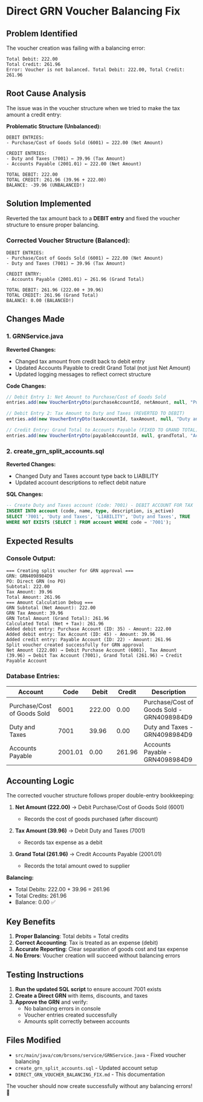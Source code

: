 # Direct GRN Voucher Balancing Fix

## Problem Identified
The voucher creation was failing with a balancing error:
```
Total Debit: 222.00
Total Credit: 261.96
Error: Voucher is not balanced. Total Debit: 222.00, Total Credit: 261.96
```

## Root Cause Analysis
The issue was in the voucher structure when we tried to make the tax amount a credit entry:

**Problematic Structure (Unbalanced):**
```
DEBIT ENTRIES:
- Purchase/Cost of Goods Sold (6001) ← 222.00 (Net Amount)

CREDIT ENTRIES:
- Duty and Taxes (7001) ← 39.96 (Tax Amount) 
- Accounts Payable (2001.01) ← 222.00 (Net Amount)

TOTAL DEBIT: 222.00
TOTAL CREDIT: 261.96 (39.96 + 222.00)
BALANCE: -39.96 (UNBALANCED!)
```

## Solution Implemented
Reverted the tax amount back to a **DEBIT entry** and fixed the voucher structure to ensure proper balancing.

### **Corrected Voucher Structure (Balanced):**
```
DEBIT ENTRIES:
- Purchase/Cost of Goods Sold (6001) ← 222.00 (Net Amount)
- Duty and Taxes (7001) ← 39.96 (Tax Amount)

CREDIT ENTRY:
- Accounts Payable (2001.01) ← 261.96 (Grand Total)

TOTAL DEBIT: 261.96 (222.00 + 39.96)
TOTAL CREDIT: 261.96 (Grand Total)
BALANCE: 0.00 (BALANCED!)
```

## Changes Made

### 1. GRNService.java
**Reverted Changes:**
- Changed tax amount from credit back to debit entry
- Updated Accounts Payable to credit Grand Total (not just Net Amount)
- Updated logging messages to reflect correct structure

**Code Changes:**
```java
// Debit Entry 1: Net Amount to Purchase/Cost of Goods Sold
entries.add(new VoucherEntryDto(purchaseAccountId, netAmount, null, "Purchase/Cost of Goods Sold - " + grn.getGrnNumber()));

// Debit Entry 2: Tax Amount to Duty and Taxes (REVERTED TO DEBIT)
entries.add(new VoucherEntryDto(taxAccountId, taxAmount, null, "Duty and Taxes - " + grn.getGrnNumber()));

// Credit Entry: Grand Total to Accounts Payable (FIXED TO GRAND TOTAL)
entries.add(new VoucherEntryDto(payableAccountId, null, grandTotal, "Accounts Payable - " + grn.getGrnNumber()));
```

### 2. create_grn_split_accounts.sql
**Reverted Changes:**
- Changed Duty and Taxes account type back to LIABILITY
- Updated account descriptions to reflect debit nature

**SQL Changes:**
```sql
-- Create Duty and Taxes account (Code: 7001) - DEBIT ACCOUNT FOR TAX
INSERT INTO account (code, name, type, description, is_active) 
SELECT '7001', 'Duty and Taxes', 'LIABILITY', 'Duty and Taxes', TRUE
WHERE NOT EXISTS (SELECT 1 FROM account WHERE code = '7001');
```

## Expected Results

### Console Output:
```
=== Creating split voucher for GRN approval ===
GRN: GRN4098984D9
PO: Direct GRN (no PO)
Subtotal: 222.00
Tax Amount: 39.96
Total Amount: 261.96
=== Amount Calculation Debug ===
GRN Subtotal (Net Amount): 222.00
GRN Tax Amount: 39.96
GRN Total Amount (Grand Total): 261.96
Calculated Total (Net + Tax): 261.96
Added debit entry: Purchase Account (ID: 35) - Amount: 222.00
Added debit entry: Tax Account (ID: 45) - Amount: 39.96
Added credit entry: Payable Account (ID: 22) - Amount: 261.96
Split voucher created successfully for GRN approval
Net Amount (222.00) → Debit Purchase Account (6001), Tax Amount (39.96) → Debit Tax Account (7001), Grand Total (261.96) → Credit Payable Account
```

### Database Entries:
| Account | Code  | Debit  | Credit | Description |
|---------|-------|--------|--------|-------------|
| Purchase/Cost of Goods Sold | 6001 | 222.00 | 0.00 | Purchase/Cost of Goods Sold - GRN4098984D9 |
| Duty and Taxes | 7001 | 39.96 | 0.00 | Duty and Taxes - GRN4098984D9 |
| Accounts Payable | 2001.01 | 0.00 | 261.96 | Accounts Payable - GRN4098984D9 |

## Accounting Logic

The corrected voucher structure follows proper double-entry bookkeeping:

1. **Net Amount (222.00)** → Debit Purchase/Cost of Goods Sold (6001)
   - Records the cost of goods purchased (after discount)

2. **Tax Amount (39.96)** → Debit Duty and Taxes (7001)
   - Records tax expense as a debit

3. **Grand Total (261.96)** → Credit Accounts Payable (2001.01)
   - Records the total amount owed to supplier

**Balancing:**
- Total Debits: 222.00 + 39.96 = 261.96
- Total Credits: 261.96
- Balance: 0.00 ✅

## Key Benefits

1. **Proper Balancing**: Total debits = Total credits
2. **Correct Accounting**: Tax is treated as an expense (debit)
3. **Accurate Reporting**: Clear separation of goods cost and tax expense
4. **No Errors**: Voucher creation will succeed without balancing errors

## Testing Instructions

1. **Run the updated SQL script** to ensure account 7001 exists
2. **Create a Direct GRN** with items, discounts, and taxes
3. **Approve the GRN** and verify:
   - No balancing errors in console
   - Voucher entries created successfully
   - Amounts split correctly between accounts

## Files Modified
- `src/main/java/com/brsons/service/GRNService.java` - Fixed voucher balancing
- `create_grn_split_accounts.sql` - Updated account setup
- `DIRECT_GRN_VOUCHER_BALANCING_FIX.md` - This documentation

The voucher should now create successfully without any balancing errors! 🎯
